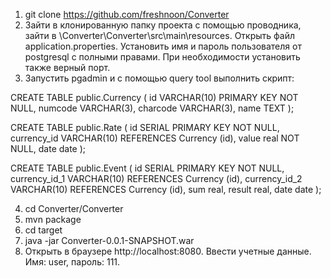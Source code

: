 1. git clone https://github.com/freshnoon/Converter
2. Зайти в клонированную папку проекта с помощью проводника, зайти в \Converter\Converter\src\main\resources. Открыть файл application.properties. Установить имя и пароль пользователя от postgresql с полными правами. При необходимости установить также верный порт.
3. Запустить pgadmin и с помощью query tool выполнить скрипт:

CREATE TABLE public.Currency
(
	id VARCHAR(10) PRIMARY KEY NOT NULL, numcode VARCHAR(3), charcode VARCHAR(3), name TEXT
);

CREATE TABLE public.Rate
(
	id SERIAL PRIMARY KEY NOT NULL, currency_id VARCHAR(10) REFERENCES Currency (id), value real NOT NULL, date date
);

CREATE TABLE public.Event
(
	id SERIAL PRIMARY KEY NOT NULL, currency_id_1 VARCHAR(10) REFERENCES Currency (id), currency_id_2 VARCHAR(10) REFERENCES Currency (id), sum real, result real, date date
);

4. cd Converter/Converter
5. mvn package
6. cd target
7. java -jar Converter-0.0.1-SNAPSHOT.war
8. Открыть в браузере http://localhost:8080. Ввести учетные данные. Имя: user, пароль: 111.